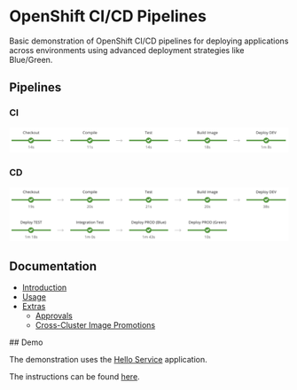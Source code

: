 # OpenShift CI/CD Pipelines

Basic demonstration of OpenShift CI/CD pipelines for deploying applications across environments using advanced deployment strategies like Blue/Green.

## Pipelines

### CI

![CI](./docs/demo/images/pipeline-ci.png)

### CD

![CD](./docs/demo/images/pipeline-cd.png)


## Documentation

* [Introduction](./docs/introduction)
* [Usage](./docs/usage)
* [Extras](./docs/extras)
    * [Approvals](./docs/extras/approvals)
    * [Cross-Cluster Image Promotions](./docs/extras/cross-cluster)

## Demo

The demonstration uses the [Hello Service](https://github.com/redhatcsargentina/openshift-hello-service) application.

The instructions can be found [here](./docs/demo).
